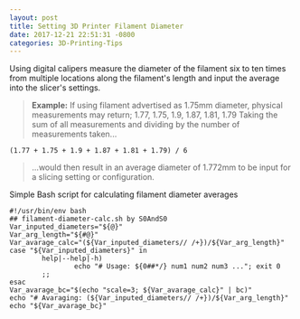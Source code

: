 ```yaml
---
layout: post
title: Setting 3D Printer Filament Diameter
date: 2017-12-21 22:51:31 -0800
categories: 3D-Printing-Tips
---
```


Using digital calipers measure the diameter of the filament six to ten times from
 multiple locations along the filament's length and input the average into the
 slicer's settings.


> **Example:** If using filament advertised as 1.75mm diameter, physical
> measurements may return; 1.77, 1.75, 1.9, 1.87, 1.81, 1.79
> Taking the sum of all measurements and dividing by the number of measurements
> taken...


    (1.77 + 1.75 + 1.9 + 1.87 + 1.81 + 1.79) / 6


> ...would then result in an average diameter of 1.772mm to be input for
> a slicing setting or configuration.


Simple Bash script for calculating filament diameter averages


    #!/usr/bin/env bash
    ## filament-diameter-calc.sh by S0AndS0
    Var_inputed_diameters="${@}"
    Var_arg_length="${#@}"
    Var_avarage_calc="(${Var_inputed_diameters// /+})/${Var_arg_length}"
    case "${Var_inputed_diameters}" in
            help|--help|-h)
                    echo "# Usage: ${0##*/} num1 num2 num3 ..."; exit 0
            ;;
    esac
    Var_avarage_bc="$(echo "scale=3; ${Var_avarage_calc}" | bc)"
    echo "# Avaraging: (${Var_inputed_diameters// /+})/${Var_arg_length}"
    echo "${Var_avarage_bc}"



